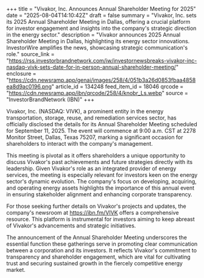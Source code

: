 +++
title = "Vivakor, Inc. Announces Annual Shareholder Meeting for 2025"
date = "2025-08-04T14:10:42Z"
draft = false
summary = "Vivakor, Inc. sets its 2025 Annual Shareholder Meeting in Dallas, offering a crucial platform for investor engagement and insights into the company's strategic direction in the energy sector."
description = "Vivakor announces 2025 Annual Shareholder Meeting in Dallas, highlighting its energy sector innovations. InvestorWire amplifies the news, showcasing strategic communication's role."
source_link = "https://rss.investorbrandnetwork.com/iw/investornewsbreaks-vivakor-inc-nasdaq-vivk-sets-date-for-in-person-annual-shareholder-meeting/"
enclosure = "https://cdn.newsramp.app/genai/images/258/4/051b3a26d0853fbaa4858ea8d9ac0196.png"
article_id = 134248
feed_item_id = 18046
qrcode = "https://cdn.newsramp.app/ibn/qrcode/258/4/knobr_Ls.webp"
source = "InvestorBrandNetwork (IBN)"
+++

<p>Vivakor, Inc. (NASDAQ: VIVK), a prominent entity in the energy transportation, storage, reuse, and remediation services sector, has officially disclosed the details for its Annual Shareholder Meeting scheduled for September 11, 2025. The event will commence at 9:00 a.m. CST at 2278 Monitor Street, Dallas, Texas 75207, marking a significant occasion for shareholders to interact with the company's management.</p><p>This meeting is pivotal as it offers shareholders a unique opportunity to discuss Vivakor's past achievements and future strategies directly with its leadership. Given Vivakor's role as an integrated provider of energy services, the meeting is especially relevant for investors keen on the energy sector's dynamic evolution. The company's focus on developing, acquiring, and operating energy assets highlights the importance of this annual event in ensuring stakeholder alignment and enhancing corporate transparency.</p><p>For those seeking further details on Vivakor's projects and updates, the company's newsroom at <a href='https://ibn.fm/VIVK' rel='nofollow' target='_blank'>https://ibn.fm/VIVK</a> offers a comprehensive resource. This platform is instrumental for investors aiming to keep abreast of Vivakor's advancements and strategic initiatives.</p><p>The announcement of the Annual Shareholder Meeting underscores the essential function these gatherings serve in promoting clear communication between a corporation and its investors. It reflects Vivakor's commitment to transparency and shareholder engagement, which are vital for cultivating trust and securing sustained growth in the fiercely competitive energy market.</p>